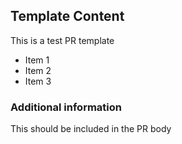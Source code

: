 ## Template Content

This is a test PR template

- Item 1
- Item 2
- Item 3

### Additional information

This should be included in the PR body
